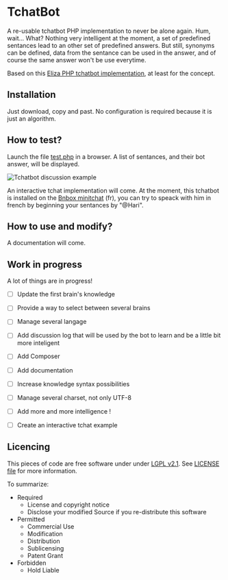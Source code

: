 TchatBot
========

A re-usable tchatbot PHP implementation to never be alone again. Hum, wait... What?
Nothing very intelligent at the moment, a set of predefined sentances lead to an other set of predefined answers. But still, synonyms can be defined, data from the sentance can be used in the answer, and of course the same answer won't be use everytime.

Based on this [Eliza PHP tchatbot implementation](http://www.perkiset.org/forum/all_things_general_tech/artificial_intelligence_as_we_know_it_today-t1177.5.html;wap2=), at least for the concept.

Installation
------------
Just download, copy and past. No configuration is required because it is just an algorithm.


How to test?
-----------
Launch the file [test.php](https://github.com/Fylhan/tchatbot/blob/master/test.php) in a browser. A list of sentances, and their bot answer, will be displayed.

![Tchatbot discussion example](https://github.com/Fylhan/tchatbot/blob/master/doc/tchatbot-example.png)

An interactive tchat implementation will come. At the moment, this tchatbot is installed on the [Bnbox minitchat](http://la-bnbox.fr) (fr), you can try to speack with him in french by beginning your sentances by "@Hari".


How to use and modify?
-----------
A documentation will come.


Work in progress
----------------
A lot of things are in progress!
- [ ] Update the first brain's knowledge
- [ ] Provide a way to select between several brains
- [ ] Manage several langage
- [ ] Add discussion log that will be used by the bot to learn and be a little bit more inteligent
- [ ] Add Composer
- [ ] Add documentation
- [ ] Increase knowledge syntax possibilities
- [ ] Manage several charset, not only UTF-8
- [ ] Add more and more intelligence !
- [ ] Create an interactive tchat example


Licencing
--------
This pieces of code are free software under under [LGPL v2.1](http://choosealicense.com/licenses/lgpl-v2.1/). See [LICENSE file](https://github.com/Fylhan/tchatbot/blob/master/LICENSE) for more information.

To summarize:
* Required
  * License and copyright notice
  * Disclose your modified Source if you re-distribute this software
* Permitted
  * Commercial Use
  * Modification
  * Distribution
  * Sublicensing
  * Patent Grant
* Forbidden 	
  * Hold Liable
